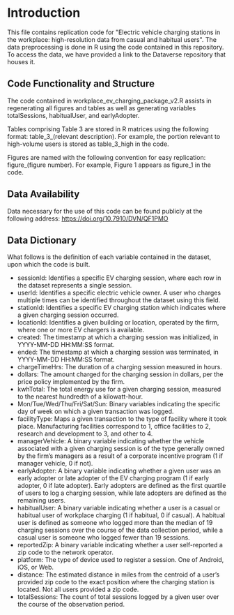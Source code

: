 # Introduction
This file contains replication code for "Electric vehicle charging stations in the workplace: high-resolution data from casual and habitual users". The data preprocessing is done in R using the code contained in this repository. To access the data, we have provided a link to the Dataverse repository that houses it.

## Code Functionality and Structure

The code contained in workplace_ev_charging_package_v2.R assists in regenerating all figures and tables as well as generating variables totalSessions, habitualUser, and earlyAdopter. 

Tables comprising Table 3 are stored in R matrices using the following format: table_3_(relevant description). For example, the portion relevant to high-volume users is stored as table_3_high in the code.

Figures are named with the following convention for easy replication: figure_(figure number). For example, Figure 1 appears as figure_1 in the code. 

## Data Availability

Data necessary for the use of this code can be found publicly at the following address: https://doi.org/10.7910/DVN/QF1PMO

## Data Dictionary

What follows is the definition of each variable contained in the dataset, upon which the code is built. 

* sessionId: Identifies a specific EV charging session, where each row in the dataset represents a single session.
* userId: Identifies a specific electric vehicle owner. A user who charges multiple times can be identified throughout the dataset using this field. 
* stationId: Identifies a specific EV charging station which indicates where a given charging session occurred. 
* locationId: Identifies a given building or location, operated by the firm, where one or more EV chargers is available. 
* created: The timestamp at which a charging session was initialized, in YYYY-MM-DD HH:MM:SS format. 
* ended: The timestamp at which a charging session was terminated, in YYYY-MM-DD HH:MM:SS format. 
* chargeTimeHrs: The duration of a charging session measured in hours. 
* dollars: The amount charged for the charging session in dollars, per the price policy implemented by the firm. 
* kwhTotal: The total energy use for a given charging session, measured to the nearest hundredth of a kilowatt-hour. 
* Mon/Tue/Wed/Thu/Fri/Sat/Sun: Binary variables indicating the specific day of week on which a given transaction was logged.  
* facilityType: Maps a given transaction to the type of facility where it took place. Manufacturing facilities correspond to 1, office facilities to 2, research and development to 3, and other to 4. 
* managerVehicle: A binary variable indicating whether the vehicle associated with a given charging session is of the type generally owned by the firm’s managers as a result of a corporate incentive program (1 if manager vehicle, 0 if not).
* earlyAdopter: A binary variable indicating whether a given user was an early adopter or late adopter of the EV charging program (1 if early adopter, 0 if late adopter). Early adopters are defined as the first quartile of users to log a charging session, while late adopters are defined as the remaining users.  
* habitualUser: A binary variable indicating whether a user is a casual or habitual user of workplace charging (1 if habitual, 0 if casual). A habitual user is defined as someone who logged more than the median of 19 charging sessions over the course of the data collection period, while a casual user is someone who logged fewer than 19 sessions. 
* reportedZip: A binary variable indicating whether a user self-reported a zip code to the network operator. 
* platform: The type of device used to register a session. One of Android, iOS, or Web. 
* distance: The estimated distance in miles from the centroid of a user’s provided zip code to the exact position where the charging station is located. Not all users provided a zip code. 
* totalSessions: The count of total sessions logged by a given user over the course of the observation period.  
